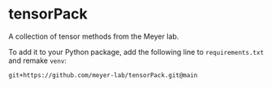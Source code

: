 # tensorPack
A collection of tensor methods from the Meyer lab.

To add it to your Python package, add the following line to `requirements.txt` and remake `venv`:
```
git+https://github.com/meyer-lab/tensorPack.git@main
```
